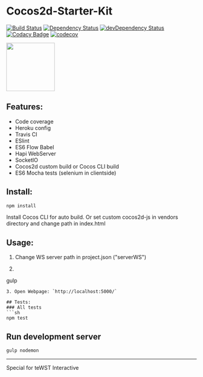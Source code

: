 # Cocos2d-Starter-Kit
[![Build Status](https://travis-ci.org/tewst/cocos2d-starter-kit.svg?branch=master&style=flat-square)](https://travis-ci.org/tewst/cocos2d-starter-kit) 
[![Dependency Status](https://david-dm.org/tewst/cocos2d-starter-kit.svg?style=flat-square)](https://david-dm.org/tewst/cocos2d-starter-kit) 
[![devDependency Status](https://david-dm.org/tewst/cocos2d-starter-kit/dev-status.svg?style=flat-square)](https://david-dm.org/tewst/cocos2d-starter-kit#info=devDependencies) 
[![Codacy Badge](https://api.codacy.com/project/badge/Grade/d7124f2e22014cc786e48cb8771b81fa)](https://www.codacy.com/app/qertis/cocos2d-starter-kit?utm_source=github.com&amp;utm_medium=referral&amp;utm_content=tewst/cocos2d-starter-kit&amp;utm_campaign=Badge_Grade)
[![codecov](https://codecov.io/gh/tewst/cocos2d-starter-kit/branch/master/graph/badge.svg)](https://codecov.io/gh/tewst/cocos2d-starter-kit)

<img src="http://www.cocos2d-x.org/attachments/802/cocos2dx_landscape.png" height="128">

## Features:
* Code coverage
* Heroku config
* Travis CI
* ESlint
* ES6 Flow Babel
* Hapi WebServer
* SocketIO
* Cocos2d custom build or Cocos CLI build
* ES6 Mocha tests (selenium in clientside)

## Install:
```sh
npm install
```
Install Cocos CLI for auto build. Or set custom cocos2d-js in vendors directory and change path in index.html

## Usage:
1. Change WS server path in project.json ("serverWS")
2. ```sh
gulp
```
3. Open Webpage: `http://localhost:5000/`

## Tests:
### All tests
```sh
npm test
```

## Run development server
```sh
gulp nodemon
```

---
Special for teWST Interactive
